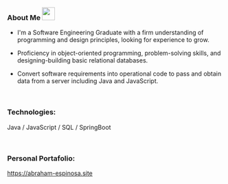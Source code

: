 ### About Me <img src="https://media.giphy.com/media/hvRJCLFzcasrR4ia7z/giphy.gif" width="30px"/>
- I'm a Software Engineering Graduate with a firm understanding of programming and design principles, looking for experience to grow.

- Proficiency in object-oriented programming, problem-solving skills, and designing-building basic relational databases.

- Convert software requirements into operational code to pass and obtain data from a server including Java and JavaScript.

<br>

### Technologies:
Java / JavaScript / SQL / SpringBoot 

<br>


### Personal Portafolio:
https://abraham-espinosa.site

